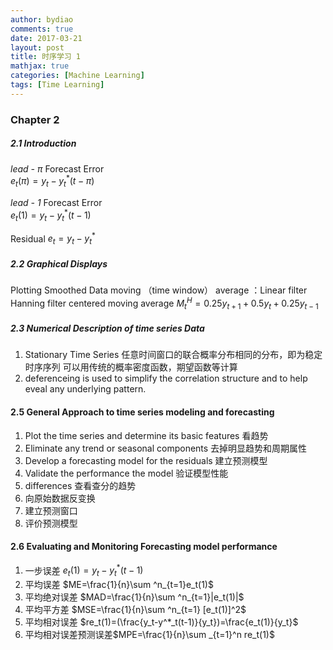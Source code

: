 ```yaml
---
author: bydiao
comments: true
date: 2017-03-21
layout: post
title: 时序学习 1
mathjax: true
categories: [Machine Learning]
tags: [Time Learning]
---
```


### Chapter 2

##### 2.1 Introduction
*lead - $\pi$* Forecast Error   
$e_t(\pi)=y_t-y^*_t(t-\pi)$


*lead - 1* Forecast Error   
$e_t(1)=y_t-y^*_t(t-1)$

Residual
$e_t=y_t-y^*_t$



##### 2.2 Graphical Displays

Plotting Smoothed Data
moving （time window） average ：Linear filter
Hanning filter centered moving average 
$M_t^H=0.25y_{t+1}+0.5y_t+0.25y_{t-1}$


##### 2.3 Numerical Description of time series Data

1. Stationary Time Series
任意时间窗口的联合概率分布相同的分布，即为稳定时序序列
可以用传统的概率密度函数，期望函数等计算
2. deferenceing  is used to simplify the correlation structure and to help eveal any underlying pattern.


#### 2.5 General Approach to time series modeling and forecasting

1. Plot the time series and determine its basic features  看趋势
2. Eliminate any trend or seasonal components 去掉明显趋势和周期属性
3. Develop a forecasting model for the residuals 建立预测模型
4. Validate the performance the model   验证模型性能
5. differences 查看查分的趋势
6. 向原始数据反变换
7. 建立预测窗口
8. 评价预测模型

#### 2.6 Evaluating and Monitoring Forecasting model performance

1. 一步误差 $e_t(1)=y_t-y_t^*(t-1)$
2. 平均误差 $ME=\frac{1}{n}\sum ^n_{t=1}e_t(1)$
3. 平均绝对误差 $MAD=\frac{1}{n}\sum ^n_{t=1}|e_t(1)|$
4. 平均平方差 $MSE=\frac{1}{n}\sum ^n_{t=1} [e_t(1)]^2$
5. 平均相对误差 $re_t(1)=(\frac{y_t-y^*_t(t-1)}{y_t})=\frac{e_t(1)}{y_t}$
6. 平均相对误差预测误差$MPE=\frac{1}{n}\sum _{t=1}^n re_t(1)$


